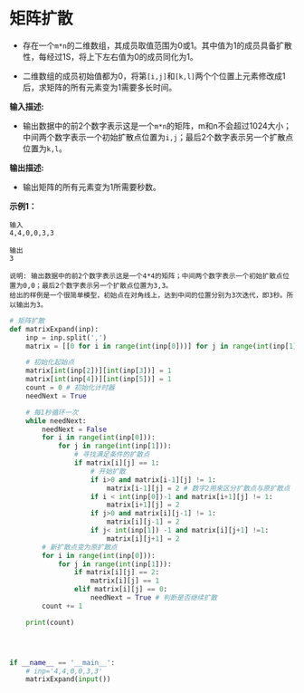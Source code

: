 # 矩阵扩散

- 存在一个`m*n`的二维数组，其成员取值范围为0或1。其中值为1的成员具备扩散性，每经过1S，将上下左右值为0的成员同化为1。

- 二维数组的成员初始值都为0，将第`[i,j]`和`[k,l]`两个个位置上元素修改成1后，求矩阵的所有元素变为1需要多长时间。

**输入描述:**

- 输出数据中的前2个数字表示这是一个`m*n`的矩阵，m和n不会超过1024大小；中间两个数字表示一个初始扩散点位置为`i,j`；最后2个数字表示另一个扩散点位置为`k,l`。

**输出描述:**

- 输出矩阵的所有元素变为1所需要秒数。

**示例1：**

```
输入
4,4,0,0,3,3

输出
3

说明: 输出数据中的前2个数字表示这是一个4*4的矩阵；中间两个数字表示一个初始扩散点位置为0,0；最后2个数字表示另一个扩散点位置为3,3。
给出的样例是一个很简单模型，初始点在对角线上，达到中间的位置分别为3次迭代，即3秒。所以输出为3。
```

```python
# 矩阵扩散
def matrixExpand(inp):
    inp = inp.split(',')
    matrix = [[0 for i in range(int(inp[0]))] for j in range(int(inp[1]))] # 初始化二维矩阵

    # 初始化起始点
    matrix[int(inp[2])][int(inp[3])] = 1
    matrix[int(inp[4])][int(inp[5])] = 1
    count = 0 # 初始化计时器
    needNext = True

    # 每1秒循环一次
    while needNext:
        needNext = False
        for i in range(int(inp[0])):
            for j in range(int(inp[1])):
                # 寻找满足条件的扩散点
                if matrix[i][j] == 1:
                    # 开始扩散
                    if i>0 and matrix[i-1][j] != 1:
                        matrix[i-1][j] = 2 # 数字2用来区分扩散点与原扩散点
                    if i < int(inp[0])-1 and matrix[i+1][j] != 1:
                        matrix[i+1][j] = 2
                    if j>0 and matrix[i][j-1] != 1:
                        matrix[i][j-1] = 2
                    if j< int(inp[1]) -1 and matrix[i][j+1] !=1:
                        matrix[i][j+1] = 2
        # 新扩散点变为原扩散点
        for i in range(int(inp[0])):
            for j in range(int(inp[1])):
                if matrix[i][j] == 2:
                    matrix[i][j] == 1
                elif matrix[i][j] == 0:
                    needNext = True # 判断是否继续扩散
        count += 1

    print(count)




if __name__ == '__main__':
    # inp='4,4,0,0,3,3'
    matrixExpand(input())
```

